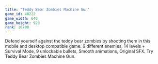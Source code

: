 ```yaml
---
title: "Teddy Bear Zombies Machine Gun"
game_id: 40222
game_width: 640
game_height: 920
rank: 16700
---
```

Defend yourself against the teddy bear zombies by shooting them in this mobile and desktop compatible game. 6 different enemies, 14 levels + Survival Mode, 9 unlockable bullets, Smooth animations, Original SFX. Try Teddy Bear Zombies Machine Gun.